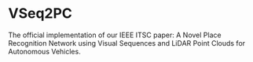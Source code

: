 # VSeq2PC
The official implementation of our IEEE ITSC paper: A Novel Place Recognition Network using Visual Sequences and LiDAR Point Clouds for Autonomous Vehicles.
